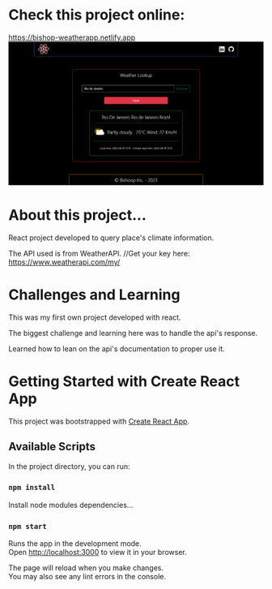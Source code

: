 # Check this project online:
  https://bishop-weatherapp.netlify.app
  ![all-text](https://github.com/bispo-daniel/React_WeatherApp/blob/main/src/Images/Screen.png)

# About this project...
  React project developed to query place's climate information. 
  
  The API used is from WeatherAPI.
  //Get your key here:
  https://www.weatherapi.com/my/

# Challenges and Learning
  This was my first own project developed with react. 
  
  The biggest challenge and learning here was to handle the api's response. 
  
  Learned how to lean on the api's documentation to proper use it.

# Getting Started with Create React App
This project was bootstrapped with [Create React App](https://github.com/facebook/create-react-app).

## Available Scripts

In the project directory, you can run:

### `npm install`

Install node modules dependencies...

### `npm start`

Runs the app in the development mode.\
Open [http://localhost:3000](http://localhost:3000) to view it in your browser.

The page will reload when you make changes.\
You may also see any lint errors in the console.
